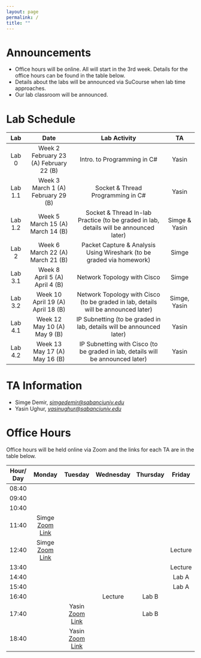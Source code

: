 ```yaml
---
layout: page
permalink: /
title: ""
---
```


# Announcements
- Office hours will be online. All will start in the 3rd week. Details for the office hours can be found in the table below.
- Details about the labs will be announced via SuCourse when lab time approaches.
- Our lab classroom will be announced.


# Lab Schedule

|   Lab   |                     Date                      |                                        Lab Activity                                        |          TA          |
|:-------:|:---------------------------------------------:|:------------------------------------------------------------------------------------------:|:--------------------:|
|  Lab 0  | Week 2 <br/> February 23 (A) February 22 (B)  |                                Intro. to Programming in C#                                 |        Yasin         |
| Lab 1.1 |   Week 3 <br/> March 1 (A)  February 29 (B)   |                             Socket & Thread Programming in C#                              |        Yasin         |
| Lab 1.2 | Week 5  <br/> March 15 (A) <br/> March 14 (B) |   Socket & Thread In-lab Practice (to be graded in lab, details will be announced later)   | Simge & Yasin |
|  Lab 2  |    Week 6 <br/> March 22 (A)  March 21 (B)    |           Packet Capture & Analysis Using Wireshark (to be graded via homework)            |         Simge         |
|  Lab 3.1  |  Week 8 <br/> April 5 (A) <br/> April 4 (B)   | Network Topology with Cisco | Simge |
|  Lab 3.2  | Week 10 <br/> April 19 (A) <br/> April 18 (B) | Network Topology with Cisco (to be graded in lab, details will be announced later) |        Simge, Yasin         |
|  Lab 4.1  |    Week 12 <br/> May 10 (A) <br/> May 9 (B)    | IP Subnetting (to be graded in lab, details will be announced later) |        Yasin         |
|  Lab 4.2  |   Week 13 <br/> May 17 (A) <br/> May 16 (B)    | IP Subnetting with Cisco (to be graded in lab, details will be announced later) |        Yasin         |


# TA Information

- Simge Demir, *simgedemir@sabanciuniv.edu*  
- Yasin Ughur,  *yasinughur@sabanciuniv.edu*

# Office Hours

Office hours will be held online via Zoom and the links for each TA are in the table below. 

| Hour/ Day |                                            **Monday**                                             |                         **Tuesday**                          |                        **Wednesday**                         | **Thursday** | **Friday** |
|:---------:|:-------------------------------------------------------------------------------------------------:|:------------------------------------------------------------:|:------------------------------------------------------------:|:------------:|:----------:|
|   08:40   |                                               			 	                                    |                              		                           |                                                              |              |            |
|   09:40   |                                               		 	                                        |                              		                           |                                                              |              |            |
|   10:40   |                                                                                                   |                                                              |                              		                          |              |            |
|   11:40   | Simge [Zoom Link](https://sabanciuniv.zoom.us/j/97501603938?pwd=Z3hiZHZjR2NRZGs3NktpWjQ5UEpLZz09) |                                                              |                                                              |              |            |
|   12:40   | Simge [Zoom Link](https://sabanciuniv.zoom.us/j/97501603938?pwd=Z3hiZHZjR2NRZGs3NktpWjQ5UEpLZz09) |                                                              |                                                              |              |  Lecture   |
|   13:40   |                                                                                                   |                                                              |                                                              |              |  Lecture   |
|   14:40   |                                                                                                   |                                                              |                                                              |              |   Lab A    |
|   15:40   |                                                                                                   |                                                              |                                                              |              |   Lab A    |
|   16:40   |                                                                                                   |                                                              |                           Lecture                            |    Lab B     |            |
|   17:40   |                                                                                                   | Yasin [Zoom Link](https://sabanciuniv.zoom.us/j/95528607325) |                                                              |    Lab B     |            |
|   18:40   |                                                                                                   | Yasin [Zoom Link](https://sabanciuniv.zoom.us/j/95528607325) |                                                              |              |            |